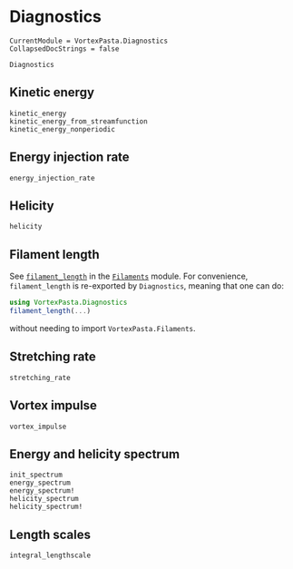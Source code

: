 # Diagnostics

```@meta
CurrentModule = VortexPasta.Diagnostics
CollapsedDocStrings = false
```

```@docs
Diagnostics
```

## Kinetic energy

```@docs
kinetic_energy
kinetic_energy_from_streamfunction
kinetic_energy_nonperiodic
```

## Energy injection rate

```@docs
energy_injection_rate
```

## Helicity

```@docs
helicity
```

## Filament length

See [`filament_length`](@ref) in the [`Filaments`](@ref) module.
For convenience, `filament_length` is re-exported by `Diagnostics`, meaning that one can do:

```julia
using VortexPasta.Diagnostics
filament_length(...)
```

without needing to import `VortexPasta.Filaments`.

## Stretching rate

```@docs
stretching_rate
```

## Vortex impulse

```@docs
vortex_impulse
```

## Energy and helicity spectrum

```@docs
init_spectrum
energy_spectrum
energy_spectrum!
helicity_spectrum
helicity_spectrum!
```

## Length scales

```@docs
integral_lengthscale
```
